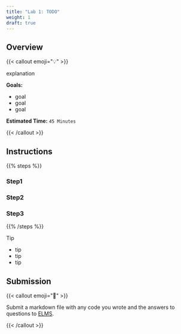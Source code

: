 ```yaml
---
title: "Lab 1: TODO"
weight: 1
draft: true
---
```


## Overview

{{< callout emoji="💡" >}}

explanation

**Goals:**

- goal
- goal
- goal

**Estimated Time:** `45 Minutes`

{{< /callout >}}

## Instructions

{{% steps %}}

### Step1

### Step2

### Step3

{{% /steps %}}

> [!TIP]
>
> - tip
> - tip
> - tip

## Submission

{{< callout emoji="📝" >}}

Submit a markdown file with any code you wrote and the answers to questions to
[ELMS](https://umd.instructure.com/courses/1390353/assignments).

{{< /callout >}}
